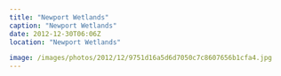 ```yaml
---
title: "Newport Wetlands"
caption: "Newport Wetlands"
date: 2012-12-30T06:06Z
location: "Newport Wetlands"

image: /images/photos/2012/12/9751d16a5d6d7050c7c8607656b1cfa4.jpg
---
```

